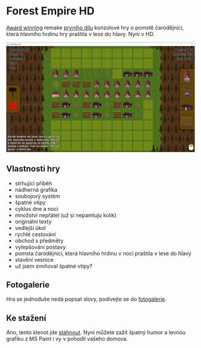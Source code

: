 # Forest Empire HD

[Award winning](https://sposdk.cz/tvorba-pocitacovych-her-2021/) remake [prvního dílu](https://github.com/jsfraz/ForestEmpire) konzolové hry o pomstě čarodějnici, která hlavního hrdinu hry praštila v lese do hlavy. Nyní v HD.

![Screenshot stavění budov ze hry](images/5.PNG)

## Vlastnosti hry

- strhující příběh
- nádherná grafika
- soubojový systém
- špatné vtipy
- cyklus dne a noci
- množství nepřátel (už si nepamtuju kolik)
- originální texty
- vedlejší úkol
- rychlé cestování
- obchod s předměty
- vylepšování postavy
- pomsta čarodějnici, která hlavního hrdinu v noci praštila v lese do hlavy
- stavění vesnice
- už jsem zmiňoval špatné vtipy?

## Fotogalerie

Hra se jednoduše nedá popsat slovy, podívejte se do [fotogalerie](Fotogalerie.md).

## Ke stažení

Ano, tento klenot jde [stáhnout](https://github.com/jsfraz/ForestEmpireHD/releases/tag/v2021_fixed). Nyní můžete zažít špatný humor a levnou grafiku z MS Paint i vy v pohodlí vašeho domova.
